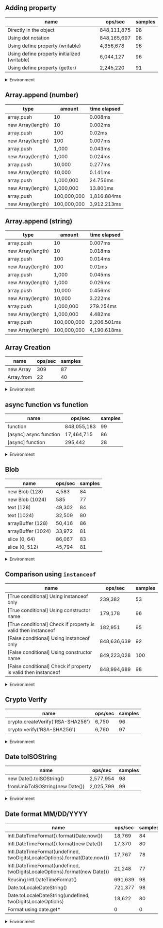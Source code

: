 ## Adding property

|name|ops/sec|samples|
|-|-|-|
|Directly in the object|848,111,875|98|
|Using dot notation|848,165,697|98|
|Using define property (writable)|4,356,678|96|
|Using define property initialized (writable)|6,044,127|96|
|Using define property (getter)|2,245,220|91|


<details>
<summary>Environment</summary>

* __Machine:__ linux x64 | 4 vCPUs | 7.6GB Mem
* __Run:__ Tue Nov 07 2023 17:52:48 GMT+0000 (Coordinated Universal Time)
</details>

<!--
{"environment":{"platform":"linux","arch":"x64","cpus":4,"totalMemory":7.6085662841796875},"benchmarks":[{"name":"Directly in the object","opsSec":848111875.0478922,"samples":6},{"name":"Using dot notation","opsSec":848165696.608328,"samples":7},{"name":"Using define property (writable)","opsSec":4356677.940564595,"samples":6},{"name":"Using define property initialized (writable)","opsSec":6044127.367365343,"samples":5},{"name":"Using define property (getter)","opsSec":2245219.8856632523,"samples":4}]}-->

## Array.append (number)

|type|amount|time elapsed|
|-|-|-|
array.push|10|0.008ms
new Array(length)|10|0.002ms
array.push|100|0.02ms
new Array(length)|100|0.007ms
array.push|1,000|0.043ms
new Array(length)|1,000|0.024ms
array.push|10,000|0.277ms
new Array(length)|10,000|0.141ms
array.push|1,000,000|24.756ms
new Array(length)|1,000,000|13.801ms
array.push|100,000,000|1,816.884ms
new Array(length)|100,000,000|3,912.213ms
## Array.append (string)

|type|amount|time elapsed|
|-|-|-|
array.push|10|0.007ms
new Array(length)|10|0.018ms
array.push|100|0.014ms
new Array(length)|100|0.01ms
array.push|1,000|0.045ms
new Array(length)|1,000|0.026ms
array.push|10,000|0.456ms
new Array(length)|10,000|3.222ms
array.push|1,000,000|279.254ms
new Array(length)|1,000,000|4.482ms
array.push|100,000,000|2,206.501ms
new Array(length)|100,000,000|4,190.618ms

## Array Creation

|name|ops/sec|samples|
|-|-|-|
|new Array|309|87|
|Array.from|22|40|


<details>
<summary>Environment</summary>

* __Machine:__ linux x64 | 4 vCPUs | 7.6GB Mem
* __Run:__ Tue Nov 07 2023 18:09:40 GMT+0000 (Coordinated Universal Time)
</details>

<!--
{"environment":{"platform":"linux","arch":"x64","cpus":4,"totalMemory":7.6085662841796875},"benchmarks":[{"name":"new Array","opsSec":308.5829923498582,"samples":3},{"name":"Array.from","opsSec":21.801472111593124,"samples":2}]}-->

## async function vs function

|name|ops/sec|samples|
|-|-|-|
|function|848,055,183|99|
|[async] async function|17,464,715|86|
|[async] function|295,442|28|


<details>
<summary>Environment</summary>

* __Machine:__ linux x64 | 4 vCPUs | 7.6GB Mem
* __Run:__ Tue Nov 07 2023 18:16:40 GMT+0000 (Coordinated Universal Time)
</details>

<!--
{"environment":{"platform":"linux","arch":"x64","cpus":4,"totalMemory":7.6085662841796875},"benchmarks":[{"name":"function","opsSec":848055182.5511692,"samples":6},{"name":"[async] async function","opsSec":17464714.84648007,"samples":6},{"name":"[async] function","opsSec":295441.80535852385,"samples":3}]}-->

## Blob

|name|ops/sec|samples|
|-|-|-|
|new Blob (128)|4,583|84|
|new Blob (1024)|585|77|
|text (128)|49,302|84|
|text (1024)|32,509|80|
|arrayBuffer (128)|50,416|86|
|arrayBuffer (1024)|33,972|81|
|slice (0, 64)|86,067|83|
|slice (0, 512)|45,794|81|


<details>
<summary>Environment</summary>

* __Machine:__ linux x64 | 4 vCPUs | 7.6GB Mem
* __Run:__ Tue Nov 07 2023 18:28:10 GMT+0000 (Coordinated Universal Time)
</details>

<!--
{"environment":{"platform":"linux","arch":"x64","cpus":4,"totalMemory":7.6085662841796875},"benchmarks":[{"name":"new Blob (128)","opsSec":4583.292036480701,"samples":4},{"name":"new Blob (1024)","opsSec":584.585250122532,"samples":2},{"name":"text (128)","opsSec":49301.89053034829,"samples":6},{"name":"text (1024)","opsSec":32508.701530364033,"samples":3},{"name":"arrayBuffer (128)","opsSec":50415.97200567986,"samples":4},{"name":"arrayBuffer (1024)","opsSec":33972.48565300856,"samples":3},{"name":"slice (0, 64)","opsSec":86066.8240431217,"samples":3},{"name":"slice (0, 512)","opsSec":45794.2699278767,"samples":3}]}-->

## Comparison using `instanceof`

|name|ops/sec|samples|
|-|-|-|
|[True conditional] Using instanceof only|239,382|53|
|[True conditional] Using constructor name|179,178|96|
|[True conditional] Check if property is valid then instanceof |182,951|95|
|[False conditional] Using instanceof only|848,636,639|92|
|[False conditional] Using constructor name|849,223,028|100|
|[False conditional] Check if property is valid then instanceof |848,994,689|98|


<details>
<summary>Environment</summary>

* __Machine:__ linux x64 | 4 vCPUs | 7.6GB Mem
* __Run:__ Tue Nov 07 2023 18:40:29 GMT+0000 (Coordinated Universal Time)
</details>

<!--
{"environment":{"platform":"linux","arch":"x64","cpus":4,"totalMemory":7.6085662841796875},"benchmarks":[{"name":"[True conditional] Using instanceof only","opsSec":239382.11775233137,"samples":3},{"name":"[True conditional] Using constructor name","opsSec":179177.69642259303,"samples":3},{"name":"[True conditional] Check if property is valid then instanceof ","opsSec":182950.89179020788,"samples":3},{"name":"[False conditional] Using instanceof only","opsSec":848636639.3129746,"samples":7},{"name":"[False conditional] Using constructor name","opsSec":849223027.9564385,"samples":7},{"name":"[False conditional] Check if property is valid then instanceof ","opsSec":848994689.0563283,"samples":9}]}-->

## Crypto Verify

|name|ops/sec|samples|
|-|-|-|
|crypto.createVerify('RSA-SHA256')|6,750|96|
|crypto.verify('RSA-SHA256')|6,760|97|


<details>
<summary>Environment</summary>

* __Machine:__ linux x64 | 4 vCPUs | 7.6GB Mem
* __Run:__ Tue Nov 07 2023 18:52:38 GMT+0000 (Coordinated Universal Time)
</details>

<!--
{"environment":{"platform":"linux","arch":"x64","cpus":4,"totalMemory":7.6085662841796875},"benchmarks":[{"name":"crypto.createVerify('RSA-SHA256')","opsSec":6749.863607300721,"samples":4},{"name":"crypto.verify('RSA-SHA256')","opsSec":6759.599923687126,"samples":5}]}-->

## Date toISOString

|name|ops/sec|samples|
|-|-|-|
|new Date().toISOString()|2,577,954|98|
|fromUnixToISOString(new Date())|2,025,799|99|


<details>
<summary>Environment</summary>

* __Machine:__ linux x64 | 4 vCPUs | 7.6GB Mem
* __Run:__ Tue Nov 07 2023 19:02:34 GMT+0000 (Coordinated Universal Time)
</details>

<!--
{"environment":{"platform":"linux","arch":"x64","cpus":4,"totalMemory":7.6085662841796875},"benchmarks":[{"name":"new Date().toISOString()","opsSec":2577953.7372371783,"samples":5},{"name":"fromUnixToISOString(new Date())","opsSec":2025799.0074189224,"samples":6}]}-->

## Date format MM/DD/YYYY

|name|ops/sec|samples|
|-|-|-|
|Intl.DateTimeFormat().format(Date.now())|18,769|84|
|Intl.DateTimeFormat().format(new Date())|17,370|80|
|Intl.DateTimeFormat(undefined, twoDigitsLocaleOptions).format(Date.now())|17,767|78|
|Intl.DateTimeFormat(undefined, twoDigitsLocaleOptions).format(new Date())|21,248|77|
|Reusing Intl.DateTimeFormat()|691,639|98|
|Date.toLocaleDateString()|721,377|98|
|Date.toLocaleDateString(undefined, twoDigitsLocaleOptions)|18,622|80|
|Format using date.get*|0|0|


<details>
<summary>Environment</summary>

* __Machine:__ linux x64 | 4 vCPUs | 7.6GB Mem
* __Run:__ Tue Nov 07 2023 19:11:24 GMT+0000 (Coordinated Universal Time)
</details>

<!--
{"environment":{"platform":"linux","arch":"x64","cpus":4,"totalMemory":7.6085662841796875},"benchmarks":[{"name":"Intl.DateTimeFormat().format(Date.now())","opsSec":18768.73360648624,"samples":4},{"name":"Intl.DateTimeFormat().format(new Date())","opsSec":17370.261345471903,"samples":5},{"name":"Intl.DateTimeFormat(undefined, twoDigitsLocaleOptions).format(Date.now())","opsSec":17766.754776808455,"samples":5},{"name":"Intl.DateTimeFormat(undefined, twoDigitsLocaleOptions).format(new Date())","opsSec":21248.149297243348,"samples":4},{"name":"Reusing Intl.DateTimeFormat()","opsSec":691638.8036586964,"samples":5},{"name":"Date.toLocaleDateString()","opsSec":721377.2015299452,"samples":6},{"name":"Date.toLocaleDateString(undefined, twoDigitsLocaleOptions)","opsSec":18621.65685825323,"samples":4},{"name":"Format using date.get*","opsSec":0,"samples":0}]}-->
